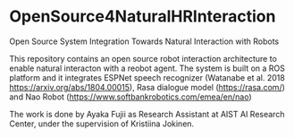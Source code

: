 # OpenSource4NaturalHRInteraction
Open Source System Integration Towards Natural Interaction with Robots

This repository contains an open source robot interaction architecture to enable natural interacton with a reobot agent. The system is built on a ROS platform and it integrates ESPNet speech recognizer (Watanabe et al. 2018 https://arxiv.org/abs/1804.00015), Rasa dialogue model (https://rasa.com/) and Nao Robot (https://www.softbankrobotics.com/emea/en/nao)

The work is done by Ayaka Fujii as Research Assistant at AIST AI Research Center, under the supervision of Kristiina Jokinen.
